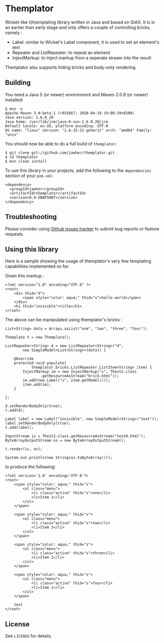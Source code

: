 Themplator
=======================

Wicket-like t(h)emplating library written in Java and based on StAX. It is in an earlier than early stage 
and only offers a couple of controlling bricks, namely :

* Label: similar to Wicket's Label component, it is used to set an element's text
* Repeater and ListRepeater: to repeat an element
* InjectMarkup: to inject markup from a seperate stream into the result

Themplator also supports hiding bricks and body-only rendering.
 
Building
--------

You need a Java 5 (or newer) environment and Maven 2.0.9 (or newer) installed:

    $ mvn -v
    Apache Maven 3.0-beta-1 (r935667; 2010-04-19 19:00:39+0200)
    Java version: 1.6.0_20
    Java home: /usr/lib/jvm/java-6-sun-1.6.0.20/jre
    Default locale: en_US, platform encoding: UTF-8
    OS name: "linux" version: "2.6.32-22-generic" arch: "amd64" Family: "unix"


You should now be able to do a full build of `themplator`:

    $ git clone git://github.com/jawher/themplator.git
    $ cd themplator
    $ mvn clean install

To use this library in your projects, add the following to the `dependencies` section of your
`pom.xml`:

    <dependency>
      <groupId>jawher</groupId>
      <artifactId>themplator</artifactId>
      <version>0.9-SNAPSHOT</version>
    </dependency>


Troubleshooting
---------------

Please consider using [Github issues tracker](http://github.com/jawher/themplator/issues) to submit bug reports or feature requests.


Using this library
------------------

Here is a sample showing the usage of themplator's very few templating capabilities implemented so far:

Given this markup :

    <?xml version="1.0" encoding="UTF-8" ?>
    <root>
    	<div thid="d">
    		<span style="color: aqua;" thid="s">hello world</span>
    	</div>
    	<h1 thid="invisible">title</h1>
    </root>



The above can be manipulated using themplator's bricks :
    
    List<String> data = Arrays.asList("one", "two", "three", "four");
    
    Themplate t = new Themplate();
    
    ListRepeater<String> d = new ListRepeater<String>("d",
    		new SimpleModel<List<String>>(data)) {
    
    	@Override
    	protected void populate(
    			themplator.bricks.ListRepeater.ListItem<String> item) {
    		InjectMarkup im = new InjectMarkup("s", Thest2.class
    				.getResourceAsStream("brick.html"));
    		im.add(new Label("s", item.getModel()));
    		item.add(im);
    	}
    
    };
    
    d.setRenderBodyOnly(true);
    t.add(d);
    
    Label label = new Label("invisible", new SimpleModel<String>("text"));
    label.setRenderBodyOnly(true);
    t.add(label);
    
    InputStream is = Thest2.class.getResourceAsStream("test0.html");
    ByteArrayOutputStream os = new ByteArrayOutputStream();
    
    t.render(is, os);
    
    System.out.println(new String(os.toByteArray()));


to produce the following:

    <?xml version='1.0' encoding='UTF-8'?>
    <root>
    	<span style="color: aqua;" thid="s">
    		<ul class="menu">
    			<li class="active" thid="s">one</li>
    			<li>Item 1</li>
    		</ul>
    	</span>
    
    	<span style="color: aqua;" thid="s">
    		<ul class="menu">
    			<li class="active" thid="s">two</li>
    			<li>Item 1</li>
    		</ul>
    	</span>
    
    	<span style="color: aqua;" thid="s">
    		<ul class="menu">
    			<li class="active" thid="s">three</li>
    			<li>Item 1</li>
    		</ul>
    	</span>
    
    	<span style="color: aqua;" thid="s">
    		<ul class="menu">
    			<li class="active" thid="s">four</li>
    			<li>Item 1</li>
    		</ul>
    	</span>
    
    	text
    </root>

License
-------

See `LICENSE` for details.
